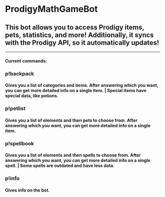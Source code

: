 ﻿# ProdigyMathGameBot
## This bot allows you to access Prodigy items, pets, statistics, and more! Additionally, it syncs with the Prodigy API, so it automatically updates!
---------
#### Current commands:
### p!backpack
#### Gives you a list of categories and items. After answering which you want, you can get more detailed info on a single item. | Special items have special data, like potions.
### p!petlist
#### Gives you a list of elements and then pets to choose from. After answering which you want, you can get more detailed info on a single item.
### p!spellbook
#### Gives you a list of elements and then spells to choose from. After answering which you want, you can get more detailed info on a single spell. | Some spells are outdated and have less data.
### p!info
#### Gives info on the bot.

